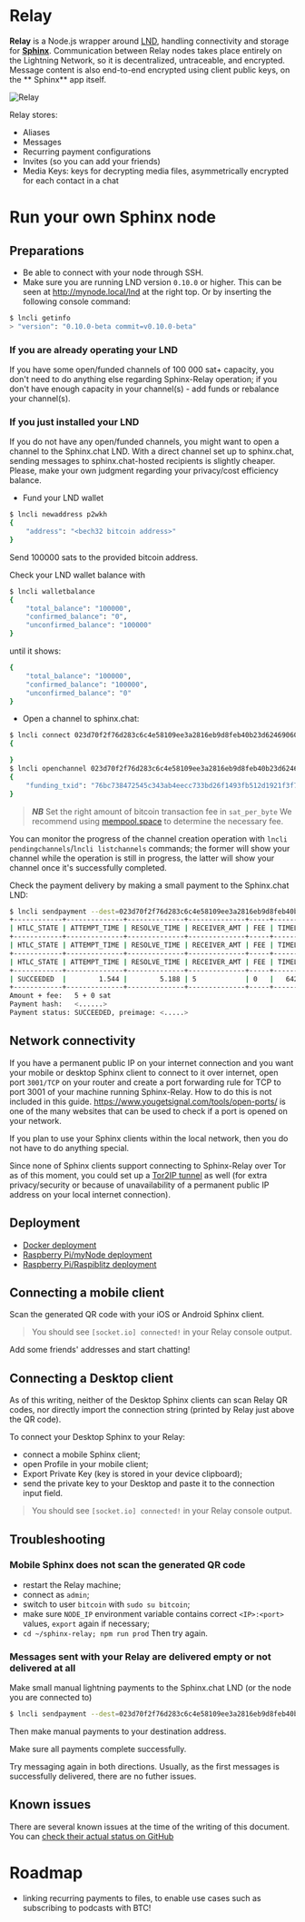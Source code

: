 # Relay

**Relay** is a Node.js wrapper around [LND](https://github.com/lightningnetwork/lnd), handling connectivity and storage for [**Sphinx**](https://sphinx.chat). Communication between Relay nodes takes place entirely on the Lightning Network, so it is decentralized, untraceable, and encrypted. Message content is also end-to-end encrypted using client public keys, on the ** Sphinx** app itself.

![Relay](https://github.com/stakwork/sphinx-relay/raw/master/public/relay.jpg)

Relay stores:
- Aliases
- Messages
- Recurring payment configurations
- Invites (so you can add your friends)
- Media Keys: keys for decrypting media files, asymmetrically encrypted for each contact in a chat

# Run your own Sphinx node

## Preparations

* Be able to connect with your node through SSH.
* Make sure you are running LND version `0.10.0` or higher. This can be seen at http://mynode.local/lnd at the right top. Or by inserting the following console command:

```sh
$ lncli getinfo
> "version": "0.10.0-beta commit=v0.10.0-beta"
```

### If you are already operating your LND

If you have some open/funded channels of 100 000 sat+ capacity, you don't need to do anything else regarding Sphinx-Relay operation; if you don't have enough capacity in your channel(s) - add funds or rebalance your channel(s).

### If you just installed your LND

If you do not have any open/funded channels, you might want to open a channel to the Sphinx.chat LND. With a direct channel set up to sphinx.chat, sending messages to sphinx.chat-hosted recipients is slightly cheaper. Please, make your own judgment regarding your privacy/cost efficiency balance.

- Fund your LND wallet

```bash
$ lncli newaddress p2wkh
{
    "address": "<bech32 bitcoin address>"
}
```

Send 100000 sats to the provided bitcoin address.

Check your LND wallet balance with
```bash
$ lncli walletbalance
{
    "total_balance": "100000",
    "confirmed_balance": "0",
    "unconfirmed_balance": "100000"
}
```
until it shows:
```bash
{
    "total_balance": "100000",
    "confirmed_balance": "100000",
    "unconfirmed_balance": "0"
}
```
- Open a channel to sphinx.chat:

```bash
$ lncli connect 023d70f2f76d283c6c4e58109ee3a2816eb9d8feb40b23d62469060a2b2867b77f@54.159.193.149:9735
{

}
$ lncli openchannel 023d70f2f76d283c6c4e58109ee3a2816eb9d8feb40b23d62469060a2b2867b77f --local_amt=90000 --push_amt=5000 --sat_per_byte=35
{
    "funding_txid": "76bc738472545c343ab4eecc733bd26f1493fb512d1921f3f7d863d0f0f0fbca"
}
```
> **_NB_** Set the right amount of bitcoin transaction fee in `sat_per_byte`
> We recommend using [mempool.space](https://mempool.space) to determine the necessary fee.

You can monitor the progress of the channel creation operation with `lncli pendingchannels`/`lncli listchannels` commands; the former will show your channel while the operation is still in progress, the latter will show your channel once it's successfully completed.

Check the payment delivery by making a small payment to the Sphinx.chat LND:

```bash
$ lncli sendpayment --dest=023d70f2f76d283c6c4e58109ee3a2816eb9d8feb40b23d62469060a2b2867b77f --final_cltv_delta=10 --amt=5 --keysend
+------------+--------------+--------------+--------------+-----+----------+----------+-------+
| HTLC_STATE | ATTEMPT_TIME | RESOLVE_TIME | RECEIVER_AMT | FEE | TIMELOCK | CHAN_OUT | ROUTE |
+------------+--------------+--------------+--------------+-----+----------+--------------------+---------+
| HTLC_STATE | ATTEMPT_TIME | RESOLVE_TIME | RECEIVER_AMT | FEE | TIMELOCK | CHAN_OUT           | ROUTE   |
+------------+--------------+--------------+--------------+-----+----------+----+------------+--------------+--------------+--------------+-----+----------+--------------------+---------+
| HTLC_STATE | ATTEMPT_TIME | RESOLVE_TIME | RECEIVER_AMT | FEE | TIMELOCK | CHAN_OUT           | ROUTE   |
+------------+--------------+--------------+--------------+-----+----------+--------------------+---------+
| SUCCEEDED  |        1.544 |        5.188 | 5            | 0   |   642053 | 705537919981322241 | gameb_1 |
+------------+--------------+--------------+--------------+-----+----------+--------------------+---------+
Amount + fee:   5 + 0 sat
Payment hash:   <......>
Payment status: SUCCEEDED, preimage: <.....>
```

## Network connectivity

If you have a permanent public IP on your internet connection and you want your mobile or desktop Sphinx client to connect to it over internet, open port `3001/TCP` on your router and create a port forwarding rule for TCP to port 3001 of your machine running Sphinx-Relay. How to do this is not included in this guide. https://www.yougetsignal.com/tools/open-ports/ is one of the many websites that can be used to check if a port is opened on your network.

If you plan to use your Sphinx clients within the local network, then you do not have to do anything special.

Since none of Sphinx clients support connecting to Sphinx-Relay over Tor as of this moment, you could set up a [Tor2IP tunnel](https://github.com/openoms/bitcoin-tutorials/blob/eaac48a5decb6aef8540de249816d255b310dc3a/tor2ip_tunnel.md) as well (for extra privacy/security or because of unavailability of a permanent public IP address on your local internet connection).

## Deployment

* [Docker deployment](docs/docker_deployment.md)
* [Raspberry Pi/myNode deployment](docs/myNode_deployment.md)
* [Raspberry Pi/Raspiblitz deployment](docs/raspiblitz_deployment.md)

## Connecting a mobile client

Scan the generated QR code with your iOS or Android Sphinx client.

> You should see `[socket.io] connected!` in your Relay console output.

Add some friends' addresses and start chatting!

## Connecting a Desktop client

As of this writing, neither of the Desktop Sphinx clients can scan Relay QR codes, nor directly import the connection string (printed by Relay just above the QR code).

To connect your Desktop Sphinx to your Relay:
-  connect a mobile Sphinx client;
-  open Profile in your mobile client;
-  Export Private Key (key is stored in your device clipboard);
-  send the private key to your Desktop and paste it to the connection input field.

> You should see `[socket.io] connected!` in your Relay console output.

## Troubleshooting

### Mobile Sphinx does not scan the generated QR code

- restart the Relay machine;
- connect as `admin`;
- switch to user `bitcoin` with `sudo su bitcoin`;
- make sure `NODE_IP` environment variable contains correct `<IP>:<port>` values, `export` again if necessary;
- `cd ~/sphinx-relay; npm run prod`
Then try again.

### Messages sent with your Relay are delivered empty or not delivered at all

Make small manual lightning payments to the Sphinx.chat LND (or the node you are connected to)
```bash
$ lncli sendpayment --dest=023d70f2f76d283c6c4e58109ee3a2816eb9d8feb40b23d62469060a2b2867b77f --final_cltv_delta=10 --amt=5 --keysend
```
Then make manual payments to your destination address.

Make sure all payments complete successfully.

Try messaging again in both directions. Usually, as the first messages is successfully delivered, there are no futher issues.

## Known issues

There are several known issues at the time of the writing of this document.
You can [check their actual status on GitHub](https://github.com/stakwork/sphinx-relay/issues)

# Roadmap

- linking recurring payments to files, to enable use cases such as subscribing to podcasts with BTC!
